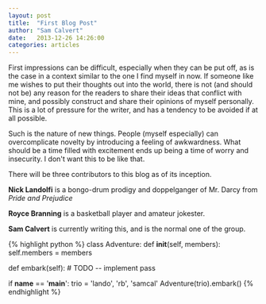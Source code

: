 ```yaml
---
layout: post
title:  "First Blog Post"
author: "Sam Calvert"
date:   2013-12-26 14:26:00
categories: articles
---
```


First impressions can be difficult, especially when they can be put off, as is the case in a context similar to the one I find myself in now. If someone like me wishes to put their thoughts out into the world, there is not (and should not be) any reason for the readers to share their ideas that conflict with mine, and possibly construct and share their opinions of myself personally. This is a lot of pressure for the writer, and has a tendency to be avoided if at all possible.

Such is the nature of new things. People (myself especially) can overcomplicate novelty by introducing a feeling of awkwardness. What should be a time filled with excitement ends up being a time of worry and insecurity. I don't want this to be like that.

There will be three contributors to this blog as of its inception.

**Nick Landolfi** is a bongo-drum prodigy and doppelganger of Mr. Darcy from *Pride and Prejudice*

**Royce Branning** is a basketball player and amateur jokester.

**Sam Calvert** is currently writing this, and is the normal one of the group.

{% highlight python %}
class Adventure:
  def __init__(self, members):
    self.members = members

  def embark(self):
    # TODO -- implement
    pass

if __name__ == '__main__':
  trio = 'lando', 'rb', 'samcal'
  Adventure(trio).embark()
{% endhighlight %}

[CC]: http://www.closetclicks.com